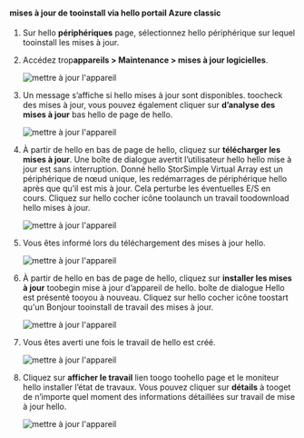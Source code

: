 <!--author=alkohli last changed: 09/02/16 -->

#### <a name="tooinstall-updates-via-hello-azure-classic-portal"></a>mises à jour de tooinstall via hello portail Azure classic
1. Sur hello **périphériques** page, sélectionnez hello périphérique sur lequel tooinstall les mises à jour.
2. Accédez trop**appareils > Maintenance > mises à jour logicielles**.
   
    ![mettre à jour l'appareil](../includes/media/storsimple-ova-install-update-via-portal/azupdate1m.png)  
3. Un message s’affiche si hello mises à jour sont disponibles. toocheck des mises à jour, vous pouvez également cliquer sur **d’analyse des mises à jour** bas hello de page de hello.
   
    ![mettre à jour l'appareil](../includes/media/storsimple-ova-install-update-via-portal/azupdate2m.png)
4. À partir de hello en bas de page de hello, cliquez sur **télécharger les mises à jour**. Une boîte de dialogue avertit l’utilisateur hello hello mise à jour est sans interruption. Donné hello StorSimple Virtual Array est un périphérique de nœud unique, les redémarrages de périphérique hello après que qu’il est mis à jour. Cela perturbe les éventuelles E/S en cours. Cliquez sur hello cocher icône toolaunch un travail toodownload hello mises à jour. 
   
    ![mettre à jour l'appareil](../includes/media/storsimple-ova-install-update-via-portal/azupdate3m.png)
5. Vous êtes informé lors du téléchargement des mises à jour hello. 
   
    ![mettre à jour l'appareil](../includes/media/storsimple-ova-install-update-via-portal/azupdate6m.png)
6. À partir de hello en bas de page de hello, cliquez sur **installer les mises à jour** toobegin mise à jour d’appareil de hello. boîte de dialogue Hello est présenté tooyou à nouveau. Cliquez sur hello cocher icône toostart qu'un Bonjour tooinstall de travail des mises à jour. 
   
    ![mettre à jour l'appareil](../includes/media/storsimple-ova-install-update-via-portal/azupdate7m.png) 
7. Vous êtes averti une fois le travail de hello est créé. 
   
    ![mettre à jour l'appareil](../includes/media/storsimple-ova-install-update-via-portal/azupdate8m.png)
8. Cliquez sur **afficher le travail** lien toogo toohello page et le moniteur hello installer l’état de travaux. Vous pouvez cliquer sur **détails** à tooget de n’importe quel moment des informations détaillées sur travail de mise à jour hello. 
   
    ![mettre à jour l'appareil](../includes/media/storsimple-ova-install-update-via-portal/azupdate9m.png)

